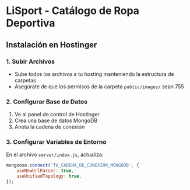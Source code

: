 # LiSport - Catálogo de Ropa Deportiva

## Instalación en Hostinger

### 1. Subir Archivos

- Sube todos los archivos a tu hosting manteniendo la estructura de carpetas
- Asegúrate de que los permisos de la carpeta `public/images/` sean 755

### 2. Configurar Base de Datos

1. Ve al panel de control de Hostinger
2. Crea una base de datos MongoDB
3. Anota la cadena de conexión

### 3. Configurar Variables de Entorno

En el archivo `server/index.js`, actualiza:

```javascript
mongoose.connect('TU_CADENA_DE_CONEXION_MONGODB', {
    useNewUrlParser: true,
    useUnifiedTopology: true,
});
```
